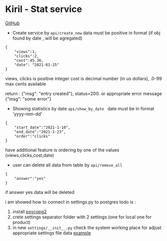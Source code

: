 # Kiril - Stat service

[GitHub](https://github.com/Anton6896/Kiril)

* Create service by `api/create_new` data must be positive in format (if obj found by date , will be agregated)

```
{
    "views":1,
    "clicks":2, 
    "cost":45.36,
    "date": "2021-01-15"
}
```

views, clicks is positive integer cost is decimal number (in us dollars), .0-99 max cents available

return : {"msg": "entry created"}, status=200. or appropriate error message {"msg": "some error"}

* Showing statistics by date `api/show_by_date ` date must be in format 'yyyy-mm-dd'

```
{
    "start_date":"2021-1-10",
    "end_date":"2021-1-23",
    "order":"clicks"
}
```

have additional feature is ordering by one of the values (views,clicks,cost,date)

* user can delete all data from table by `api/remove_all`

```
{
    "answer":"yes"
}
```

if answer yes data will be deleted

i am showed how to connect in settings.py to postgres todo is :

1. install [psycopg2](https://pypi.org/project/psycopg2/)
2. crete settings separator folder with 2 settings (one for local one for product)
3. in new `settings/__init__.py` check the system working place for adjust appropriate settings file data [example](https://github.com/Anton6896/django-one-1/tree/main/root/settings)
